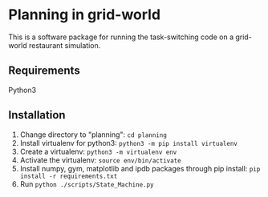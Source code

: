 # Planning in grid-world

This is a software package for running the task-switching code on a grid-world restaurant simulation.

## Requirements

Python3

## Installation

1. Change directory to "planning": `cd planning`
2. Install virtualenv for python3: `python3 -m pip install virtualenv`
3. Create a virtualenv: `python3 -m virtualenv env`
4. Activate the virtualenv: `source env/bin/activate`
5. Install numpy, gym, matplotlib and ipdb packages through pip install: `pip install -r requirements.txt`
6. Run `python ./scripts/State_Machine.py`  
